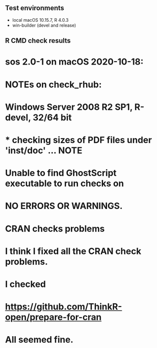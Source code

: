 ## Test environments
* local macOS 10.15.7, R 4.0.3
* win-builder (devel and release)

## R CMD check results

# sos 2.0-1 on macOS 2020-10-18:

# NOTEs on check_rhub: 
# Windows Server 2008 R2 SP1, R-devel, 32/64 bit

# * checking sizes of PDF files under 'inst/doc' ... NOTE
# Unable to find GhostScript executable to run checks on 

#  NO ERRORS OR WARNINGS.  

# CRAN checks problems 
# I think I fixed all the CRAN check problems.
# I checked 
# https://github.com/ThinkR-open/prepare-for-cran
# All seemed fine.  
